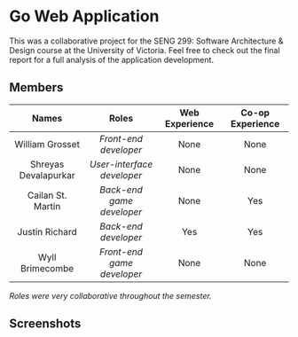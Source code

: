 # Go Web Application
This was a collaborative project for the SENG 299: Software Architecture & Design course at the University of Victoria. Feel free to check out the final report for a full analysis of the application development.

## Members
| Names                | Roles                      | Web Experience | Co-op Experience |
| :------------------: |:--------------------------:| :-------------:|:----------------:|
| William Grosset      | *Front-end developer*      | None           | None             |
| Shreyas Devalapurkar | *User-interface developer* | None           | None             |
| Cailan St. Martin    | *Back-end game developer*  | None           | Yes              |
| Justin Richard       | *Back-end developer*       | Yes            | Yes              |
| Wyll Brimecombe      | *Front-end game developer* | None           | None             |
*Roles were very collaborative throughout the semester.*

## Screenshots
